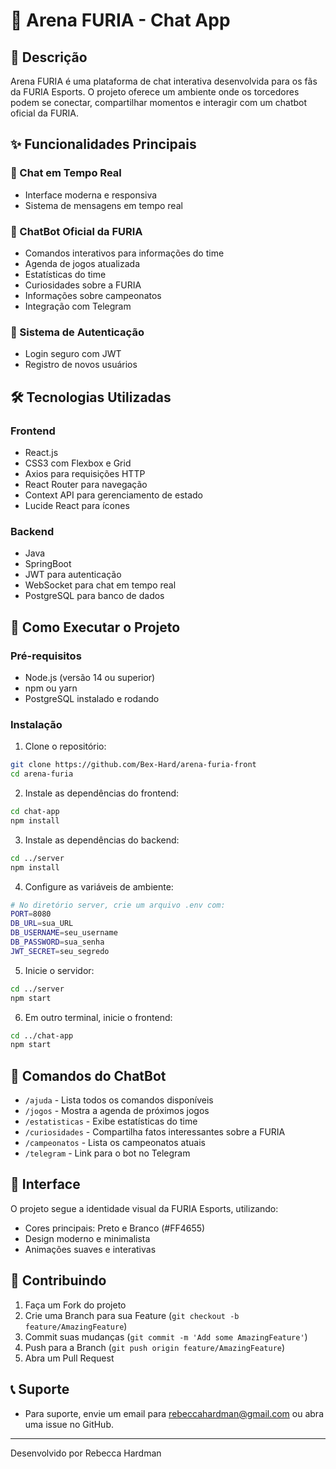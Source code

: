 # 🐺 Arena FURIA - Chat App

## 📝 Descrição
Arena FURIA é uma plataforma de chat interativa desenvolvida para os fãs da FURIA Esports. O projeto oferece um ambiente onde os torcedores podem se conectar, compartilhar momentos e interagir com um chatbot oficial da FURIA.

## ✨ Funcionalidades Principais

### 💬 Chat em Tempo Real
- Interface moderna e responsiva
- Sistema de mensagens em tempo real

### 🤖 ChatBot Oficial da FURIA
- Comandos interativos para informações do time
- Agenda de jogos atualizada
- Estatísticas do time
- Curiosidades sobre a FURIA
- Informações sobre campeonatos
- Integração com Telegram

### 🔐 Sistema de Autenticação
- Login seguro com JWT
- Registro de novos usuários

## 🛠️ Tecnologias Utilizadas

### Frontend
- React.js
- CSS3 com Flexbox e Grid
- Axios para requisições HTTP
- React Router para navegação
- Context API para gerenciamento de estado
- Lucide React para ícones

### Backend
- Java
- SpringBoot
- JWT para autenticação
- WebSocket para chat em tempo real
- PostgreSQL para banco de dados

## 🚀 Como Executar o Projeto

### Pré-requisitos
- Node.js (versão 14 ou superior)
- npm ou yarn
- PostgreSQL instalado e rodando

### Instalação

1. Clone o repositório:
```bash
git clone https://github.com/Bex-Hard/arena-furia-front
cd arena-furia
```

2. Instale as dependências do frontend:
```bash
cd chat-app
npm install
```

3. Instale as dependências do backend:
```bash
cd ../server
npm install
```

4. Configure as variáveis de ambiente:
```bash
# No diretório server, crie um arquivo .env com:
PORT=8080
DB_URL=sua_URL
DB_USERNAME=seu_username
DB_PASSWORD=sua_senha
JWT_SECRET=seu_segredo
```

5. Inicie o servidor:
```bash
cd ../server
npm start
```

6. Em outro terminal, inicie o frontend:
```bash
cd ../chat-app
npm start
```

## 📱 Comandos do ChatBot

- `/ajuda` - Lista todos os comandos disponíveis
- `/jogos` - Mostra a agenda de próximos jogos
- `/estatisticas` - Exibe estatísticas do time
- `/curiosidades` - Compartilha fatos interessantes sobre a FURIA
- `/campeonatos` - Lista os campeonatos atuais
- `/telegram` - Link para o bot no Telegram

## 🎨 Interface

O projeto segue a identidade visual da FURIA Esports, utilizando:
- Cores principais: Preto e Branco (#FF4655)
- Design moderno e minimalista
- Animações suaves e interativas

## 🤝 Contribuindo

1. Faça um Fork do projeto
2. Crie uma Branch para sua Feature (`git checkout -b feature/AmazingFeature`)
3. Commit suas mudanças (`git commit -m 'Add some AmazingFeature'`)
4. Push para a Branch (`git push origin feature/AmazingFeature`)
5. Abra um Pull Request

## 📞 Suporte
- Para suporte, envie um email para rebeccahardman@gmail.com ou abra uma issue no GitHub.

---
Desenvolvido por Rebecca Hardman
